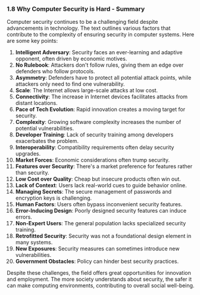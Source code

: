 ### 1.8 Why Computer Security is Hard - Summary

Computer security continues to be a challenging field despite advancements in technology. The text outlines various factors that contribute to the complexity of ensuring security in computer systems. Here are some key points:

1. **Intelligent Adversary**: Security faces an ever-learning and adaptive opponent, often driven by economic motives.
2. **No Rulebook**: Attackers don't follow rules, giving them an edge over defenders who follow protocols.
3. **Asymmetry**: Defenders have to protect all potential attack points, while attackers only need to find one vulnerability.
4. **Scale**: The Internet allows large-scale attacks at low cost.
5. **Connectivity**: The increase in Internet devices facilitates attacks from distant locations.
6. **Pace of Tech Evolution**: Rapid innovation creates a moving target for security.
7. **Complexity**: Growing software complexity increases the number of potential vulnerabilities.
8. **Developer Training**: Lack of security training among developers exacerbates the problem.
9. **Interoperability**: Compatibility requirements often delay security upgrades.
10. **Market Forces**: Economic considerations often trump security.
11. **Features over Security**: There's a market preference for features rather than security.
12. **Low Cost over Quality**: Cheap but insecure products often win out.
13. **Lack of Context**: Users lack real-world cues to guide behavior online.
14. **Managing Secrets**: The secure management of passwords and encryption keys is challenging.
15. **Human Factors**: Users often bypass inconvenient security features.
16. **Error-Inducing Design**: Poorly designed security features can induce errors.
17. **Non-Expert Users**: The general population lacks specialized security training.
18. **Retrofitted Security**: Security was not a foundational design element in many systems.
19. **New Exposures**: Security measures can sometimes introduce new vulnerabilities.
20. **Government Obstacles**: Policy can hinder best security practices.

Despite these challenges, the field offers great opportunities for innovation and employment. The more society understands about security, the safer it can make computing environments, contributing to overall social well-being.
